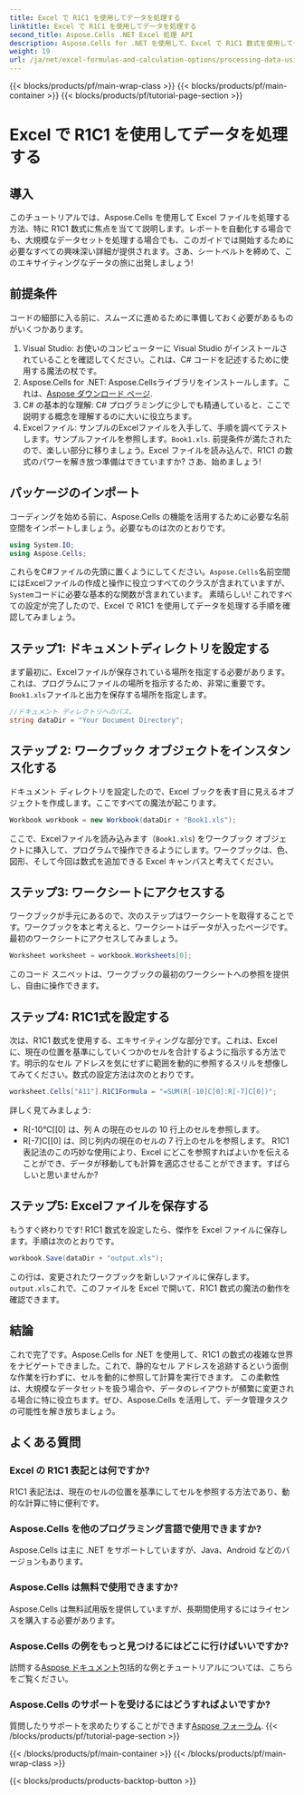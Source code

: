 ```yaml
---
title: Excel で R1C1 を使用してデータを処理する
linktitle: Excel で R1C1 を使用してデータを処理する
second_title: Aspose.Cells .NET Excel 処理 API
description: Aspose.Cells for .NET を使用して、Excel で R1C1 数式を使用してデータを処理する方法を説明します。ステップバイステップのチュートリアルと例が含まれています。
weight: 19
url: /ja/net/excel-formulas-and-calculation-options/processing-data-using-r1c1/
---
```


{{< blocks/products/pf/main-wrap-class >}}
{{< blocks/products/pf/main-container >}}
{{< blocks/products/pf/tutorial-page-section >}}

# Excel で R1C1 を使用してデータを処理する

## 導入 
このチュートリアルでは、Aspose.Cells を使用して Excel ファイルを処理する方法、特に R1C1 数式に焦点を当てて説明します。レポートを自動化する場合でも、大規模なデータセットを処理する場合でも、このガイドでは開始するために必要なすべての興味深い詳細が提供されます。さあ、シートベルトを締めて、このエキサイティングなデータの旅に出発しましょう!
## 前提条件
コードの細部に入る前に、スムーズに進めるために準備しておく必要があるものがいくつかあります。
1. Visual Studio: お使いのコンピューターに Visual Studio がインストールされていることを確認してください。これは、C# コードを記述するために使用する魔法の杖です。
2.  Aspose.Cells for .NET: Aspose.Cellsライブラリをインストールします。これは、[Aspose ダウンロード ページ](https://releases.aspose.com/cells/net/).
3. C# の基本的な理解: C# プログラミングに少しでも精通していると、ここで説明する概念を理解するのに大いに役立ちます。
4.  Excelファイル: サンプルのExcelファイルを入手して、手順を調べてテストします。サンプルファイルを参照します。`Book1.xls`.
前提条件が満たされたので、楽しい部分に移りましょう。Excel ファイルを読み込んで、R1C1 の数式のパワーを解き放つ準備はできていますか? さあ、始めましょう!
## パッケージのインポート
コーディングを始める前に、Aspose.Cells の機能を活用するために必要な名前空間をインポートしましょう。必要なものは次のとおりです。
```csharp
using System.IO;
using Aspose.Cells;
```
これらをC#ファイルの先頭に置くようにしてください。`Aspose.Cells`名前空間にはExcelファイルの作成と操作に役立つすべてのクラスが含まれていますが、`System`コードに必要な基本的な関数が含まれています。
素晴らしい! これですべての設定が完了したので、Excel で R1C1 を使用してデータを処理する手順を確認してみましょう。
## ステップ1: ドキュメントディレクトリを設定する
まず最初に、Excelファイルが保存されている場所を指定する必要があります。これは、プログラムにファイルの場所を指示するため、非常に重要です。`Book1.xls`ファイルと出力を保存する場所を指定します。
```csharp
//ドキュメント ディレクトリへのパス。
string dataDir = "Your Document Directory";
```
## ステップ 2: ワークブック オブジェクトをインスタンス化する
ドキュメント ディレクトリを設定したので、Excel ブックを表す目に見えるオブジェクトを作成します。ここですべての魔法が起こります。
```csharp
Workbook workbook = new Workbook(dataDir + "Book1.xls");
```
ここで、Excelファイルを読み込みます（`Book1.xls`) をワークブック オブジェクトに挿入して、プログラムで操作できるようにします。ワークブックは、色、図形、そして今回は数式を追加できる Excel キャンバスと考えてください。
## ステップ3: ワークシートにアクセスする
ワークブックが手元にあるので、次のステップはワークシートを取得することです。ワークブックを本と考えると、ワークシートはデータが入ったページです。最初のワークシートにアクセスしてみましょう。
```csharp
Worksheet worksheet = workbook.Worksheets[0];
```
このコード スニペットは、ワークブックの最初のワークシートへの参照を提供し、自由に操作できます。
## ステップ4: R1C1式を設定する
次は、R1C1 数式を使用する、エキサイティングな部分です。これは、Excel に、現在の位置を基準にしていくつかのセルを合計するように指示する方法です。明示的なセル アドレスを気にせずに範囲を動的に参照するスリルを想像してみてください。数式の設定方法は次のとおりです。
```csharp
worksheet.Cells["A11"].R1C1Formula = "=SUM(R[-10]C[0]:R[-7]C[0])";
```
詳しく見てみましょう: 
- R[-10℃[[0] は、列 A の現在のセルの 10 行上のセルを参照します。
- R[-7]C[[0] は、同じ列内の現在のセルの 7 行上のセルを参照します。
R1C1 表記法のこの巧妙な使用により、Excel にどこを参照すればよいかを伝えることができ、データが移動しても計算を適応させることができます。すばらしいと思いませんか?
## ステップ5: Excelファイルを保存する
もうすぐ終わりです! R1C1 数式を設定したら、傑作を Excel ファイルに保存します。手順は次のとおりです。
```csharp
workbook.Save(dataDir + "output.xls");
```
この行は、変更されたワークブックを新しいファイルに保存します。`output.xls`これで、このファイルを Excel で開いて、R1C1 数式の魔法の動作を確認できます。
## 結論
これで完了です。Aspose.Cells for .NET を使用して、R1C1 の数式の複雑な世界をナビゲートできました。これで、静的なセル アドレスを追跡するという面倒な作業を行わずに、セルを動的に参照して計算を実行できます。 
この柔軟性は、大規模なデータセットを扱う場合や、データのレイアウトが頻繁に変更される場合に特に役立ちます。ぜひ、Aspose.Cells を活用して、データ管理タスクの可能性を解き放ちましょう。
## よくある質問
### Excel の R1C1 表記とは何ですか?
R1C1 表記法は、現在のセルの位置を基準にしてセルを参照する方法であり、動的な計算に特に便利です。
### Aspose.Cells を他のプログラミング言語で使用できますか?
Aspose.Cells は主に .NET をサポートしていますが、Java、Android などのバージョンもあります。
### Aspose.Cells は無料で使用できますか?
Aspose.Cells は無料試用版を提供していますが、長期間使用するにはライセンスを購入する必要があります。
### Aspose.Cells の例をもっと見つけるにはどこに行けばいいですか?
訪問する[Aspose ドキュメント](https://reference.aspose.com/cells/net/)包括的な例とチュートリアルについては、こちらをご覧ください。
### Aspose.Cells のサポートを受けるにはどうすればよいですか?
質問したりサポートを求めたりすることができます[Aspose フォーラム](https://forum.aspose.com/c/cells/9).
{{< /blocks/products/pf/tutorial-page-section >}}

{{< /blocks/products/pf/main-container >}}
{{< /blocks/products/pf/main-wrap-class >}}

{{< blocks/products/products-backtop-button >}}
